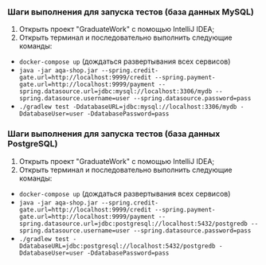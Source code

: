 ### Шаги выполнения для запуска тестов (база данных MySQL)
1. Открыть проект "GraduateWork" с помощью IntelliJ IDEA;
2. Открыть терминал и последовательно выполнить следующие команды:
- `docker-compose up` (дождаться развертывания всех сервисов)
- `java -jar aqa-shop.jar --spring.credit-gate.url=http://localhost:9999/credit --spring.payment-gate.url=http://localhost:9999/payment --spring.datasource.url=jdbc:mysql://localhost:3306/mydb --spring.datasource.username=user --spring.datasource.password=pass`
- `./gradlew test -DdatabaseURL=jdbc:mysql://localhost:3306/mydb -DdatabaseUser=user -DdatabasePassword=pass`

### Шаги выполнения для запуска тестов (база данных PostgreSQL)
1. Открыть проект "GraduateWork" с помощью IntelliJ IDEA;
2. Открыть терминал и последовательно выполнить следующие команды:
- `docker-compose up` (дождаться развертывания всех сервисов)
- `java -jar aqa-shop.jar --spring.credit-gate.url=http://localhost:9999/credit --spring.payment-gate.url=http://localhost:9999/payment --spring.datasource.url=jdbc:postgresql://localhost:5432/postgredb --spring.datasource.username=user --spring.datasource.password=pass`
- `./gradlew test -DdatabaseURL=jdbc:postgresql://localhost:5432/postgredb -DdatabaseUser=user -DdatabasePassword=pass`
